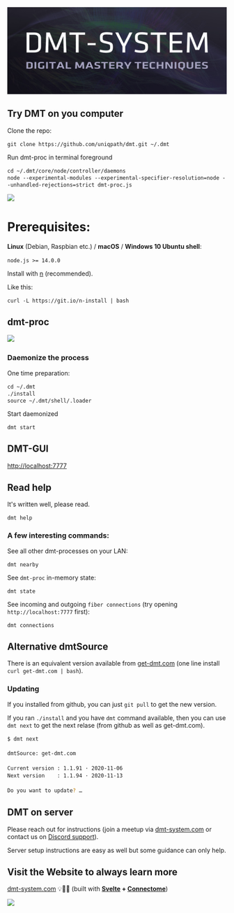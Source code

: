 <img src="help/img/dmt_banner.jpg">

## Try DMT on you computer

Clone the repo:
```
git clone https://github.com/uniqpath/dmt.git ~/.dmt
```

Run dmt-proc in terminal foreground
```
cd ~/.dmt/core/node/controller/daemons
node --experimental-modules --experimental-specifier-resolution=node --unhandled-rejections=strict dmt-proc.js
```

<img src="https://github.com/uniqpath/info/blob/master/assets/img/dmt-run.png?raw=true">

# Prerequisites:

**Linux** (Debian, Raspbian etc.) / **macOS** / **Windows 10 Ubuntu shell**:

`node.js >= 14.0.0`

Install with [n](https://github.com/tj/n) (recommended).

Like this:

```
curl -L https://git.io/n-install | bash
```

## dmt-proc

<img src="https://github.com/uniqpath/info/blob/master/assets/img/dmt-proc.jpg?raw=true">

### Daemonize the process

One time preparation:
```
cd ~/.dmt
./install
source ~/.dmt/shell/.loader
```

Start daemonized
```
dmt start
```

## DMT-GUI

[http://localhost:7777](http://localhost:7777)

## Read help

It's written well, please read.

```
dmt help
```

### A few interesting commands:

See all other dmt-processes on your LAN:
```
dmt nearby
```


See `dmt-proc` in-memory state:
```
dmt state
```

See incoming and outgoing `fiber connections` (try opening `http://localhost:7777` first):
```
dmt connections
```

## Alternative dmtSource

There is an equivalent version available from [get-dmt.com](http://get-dmt.com) (one line install `curl get-dmt.com | bash`).

### Updating

If you installed from github, you can just `git pull` to get the new version.

If you ran `./install` and you have `dmt` command available, then you can use `dmt next` to get the next relase (from github as well as get-dmt.com).

```bash
$ dmt next

dmtSource: get-dmt.com

Current version : 1.1.91 · 2020-11-06
Next version    : 1.1.94 · 2020-11-13

Do you want to update? …
```

## DMT on server

Please reach out for instructions (join a meetup via [dmt-system.com](https://dmt-system.com) or contact us on [Discord support](https://discord.gg/XvJzmtF)).

Server setup instructions are easy as well but some guidance can only help.

## Visit the Website to always learn more

[dmt-system.com](https://dmt-system.com) 💡🚀🎸 (built with **[Svelte](https://svelte.dev) + [Connectome](https://github.com/uniqpath/connectome)**)

<img src="https://github.com/uniqpath/info/blob/master/assets/img/dmt_banner_quote.png?raw=true">
